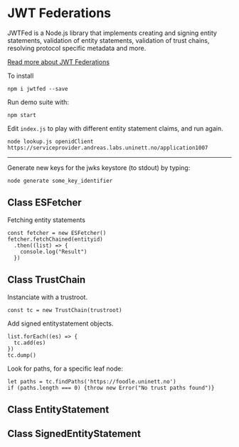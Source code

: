 # JWT Federations

JWTFed is a Node.js library that implements creating and signing entity statements, validation of entity statements, validation of trust chains, resolving protocol specific metadata and more.

[Read more about JWT Federations](https://oauth.no/jwtfederations/)

To install

```
npm i jwtfed --save
```


Run demo suite with:

```
npm start
```

Edit `index.js` to play with different entity statement claims, and run again.


```
node lookup.js openidClient https://serviceprovider.andreas.labs.uninett.no/application1007
```
---


Generate new keys for the jwks keystore (to stdout) by typing:

```
node generate some_key_identifier
```


## Class ESFetcher

Fetching entity statements

```
const fetcher = new ESFetcher()
fetcher.fetchChained(entityid)
  .then((list) => {
    console.log("Result")
  })
```


## Class TrustChain

Instanciate with a trustroot.

```
const tc = new TrustChain(trustroot)
```

Add signed entitystatement objects.

```
list.forEach((es) => {
  tc.add(es)
})
tc.dump()
```

Look for paths, for a specific leaf node:

```
let paths = tc.findPaths('https://foodle.uninett.no')
if (paths.length === 0) {throw new Error("No trust paths found")}
```

## Class EntityStatement

## Class SignedEntityStatement
